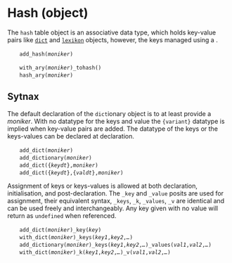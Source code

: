 # Hash (object)
The `hash` table object is an associative data type, which holds key-value pairs like [`dict`](./dict.md) and [`lexikon`](./lexi.md) objects, however, the keys managed using a .

&nbsp;&nbsp;&nbsp;&nbsp;&nbsp;&nbsp; `add_hash(`*`moniker`*`)`<br>

&nbsp;&nbsp;&nbsp;&nbsp;&nbsp;&nbsp; `with_ary(`*`moniker`*`)_tohash()`<br>
&nbsp;&nbsp;&nbsp;&nbsp;&nbsp;&nbsp; `hash_ary(`*`moniker`*`)`<br>




## Sytnax
The default declaration of the `dict`ionary object is to at least provide a *moniker*. With no datatype for the keys and value the `{variant}` datatype is implied when key-value pairs are added.  The datatype of the keys or the keys-values can be declared at declaration.  

&nbsp;&nbsp;&nbsp;&nbsp;&nbsp;&nbsp; `add_dict(`*`moniker`*`)`<br>
&nbsp;&nbsp;&nbsp;&nbsp;&nbsp;&nbsp; `add_dictionary(`*`moniker`*`)`<br>
&nbsp;&nbsp;&nbsp;&nbsp;&nbsp;&nbsp; `add_dict({`*`keydt`*`},`*`moniker`*`)`<br>
&nbsp;&nbsp;&nbsp;&nbsp;&nbsp;&nbsp; `add_dict({`*`keydt`*`},{`*`valdt`*`},`*`moniker`*`)`<br>

Assignment of keys or keys-values is allowed at both declaration, initialisation, and post-declaration. The `_key` and `_value` posits are used for assignment, their equivalent syntax, `_keys`, `_k`, `_values`, `_v` are identical and can be used freely and interchangeably. Any key given with no value will return as `undefined` when referenced.

&nbsp;&nbsp;&nbsp;&nbsp;&nbsp;&nbsp; `add_dict(`*`moniker`*`)_key(`*`key`*`)`<br>
&nbsp;&nbsp;&nbsp;&nbsp;&nbsp;&nbsp; `with_dict(`*`moniker`*`)_keys(`*`key1`*`,`*`key2`*`,`*`…`*`)`<br>
&nbsp;&nbsp;&nbsp;&nbsp;&nbsp;&nbsp; `add_dictionary(`*`moniker`*`)_keys(`*`key1`*`,`*`key2`*`,`*`…`*`)_values(`*`val1`*`,`*`val2`*`,`*`…`*`)`<br>
&nbsp;&nbsp;&nbsp;&nbsp;&nbsp;&nbsp; `with_dict(`*`moniker`*`)_k(`*`key1`*`,`*`key2`*`,`*`…`*`)_v(`*`val1`*`,`*`val2`*`,`*`…`*`)`<br>